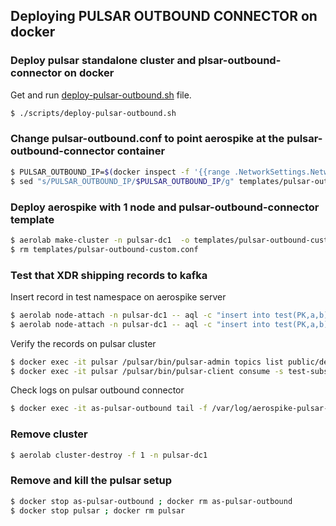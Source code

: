 ## Deploying PULSAR OUTBOUND CONNECTOR on docker

### Deploy pulsar standalone cluster and plsar-outbound-connector on docker

Get and run [deploy-pulsar-outbound.sh](/scripts/deploy-pulsar-outbound.sh) file.
```bash
$ ./scripts/deploy-pulsar-outbound.sh
```

### Change pulsar-outbound.conf to point aerospike at the pulsar-outbound-connector container
```bash
$ PULSAR_OUTBOUND_IP=$(docker inspect -f '{{range .NetworkSettings.Networks}}{{.IPAddress}}{{end}}' pulsar)
$ sed "s/PULSAR_OUTBOUND_IP/$PULSAR_OUTBOUND_IP/g" templates/pulsar-outbound.conf > templates/pulsar-outbound-custom.conf
```

### Deploy aerospike with 1 node and pulsar-outbound-connector template

```bash
$ aerolab make-cluster -n pulsar-dc1  -o templates/pulsar-outbound-custom.conf
$ rm templates/pulsar-outbound-custom.conf
```


### Test that XDR shipping records to kafka

Insert record in test namespace on aerospike server
```bash
$ aerolab node-attach -n pulsar-dc1 -- aql -c "insert into test(PK,a,b) values('1','aaa',124);"
$ aerolab node-attach -n pulsar-dc1 -- aql -c "insert into test(PK,a,b) values('2','aaa',124);"
```

Verify the records on pulsar cluster
```bash
$ docker exec -it pulsar /pulsar/bin/pulsar-admin topics list public/default
$ docker exec -it pulsar /pulsar/bin/pulsar-client consume -s test-subscription -n 0 test
```

Check logs on pulsar outbound connector
```bash
$ docker exec -it as-pulsar-outbound tail -f /var/log/aerospike-pulsar-outbound/aerospike-pulsar-outbound.log
```
### Remove cluster

```bash
$ aerolab cluster-destroy -f 1 -n pulsar-dc1
```

### Remove and kill the pulsar setup

```bash
$ docker stop as-pulsar-outbound ; docker rm as-pulsar-outbound
$ docker stop pulsar ; docker rm pulsar
```
